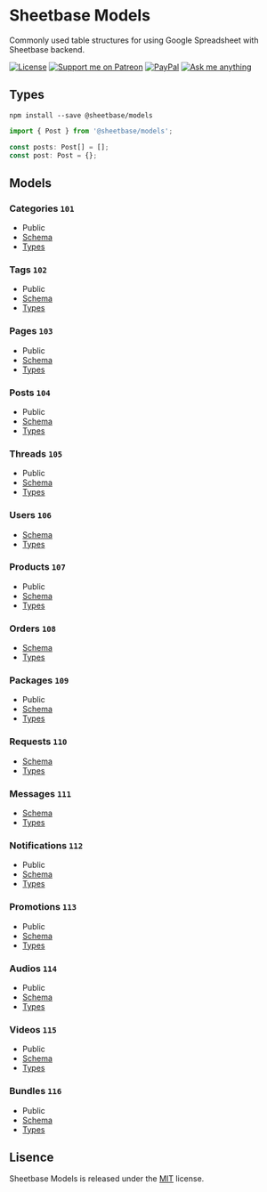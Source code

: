 # Sheetbase Models

Commonly used table structures for using Google Spreadsheet with Sheetbase backend.

<!-- <block:header> -->

[![License][license_badge]][license_url] [![Support me on Patreon][patreon_badge]][patreon_url] [![PayPal][paypal_donate_badge]][paypal_donate_url] [![Ask me anything][ask_me_badge]][ask_me_url]

<!-- </block:header> -->

## Types

`npm install --save @sheetbase/models`

```ts
import { Post } from '@sheetbase/models';

const posts: Post[] = [];
const post: Post = {};

```

## Models

### Categories `101`

- Public
- [Schema](https://github.com/sheetbase/models/blob/master/models/categories.json)
- [Types](https://github.com/sheetbase/models/blob/master/src/category.ts)

### Tags `102`

- Public
- [Schema](https://github.com/sheetbase/models/blob/master/models/tags.json)
- [Types](https://github.com/sheetbase/models/blob/master/src/tag.ts)

### Pages `103`

- Public
- [Schema](https://github.com/sheetbase/models/blob/master/models/pages.json)
- [Types](https://github.com/sheetbase/models/blob/master/src/page.ts)

### Posts `104`

- Public
- [Schema](https://github.com/sheetbase/models/blob/master/models/posts.json)
- [Types](https://github.com/sheetbase/models/blob/master/src/post.ts)

### Threads `105`

- Public
- [Schema](https://github.com/sheetbase/models/blob/master/models/threads.json)
- [Types](https://github.com/sheetbase/models/blob/master/src/thread.ts)

### Users `106`

- [Schema](https://github.com/sheetbase/models/blob/master/models/users.json)
- [Types](https://github.com/sheetbase/models/blob/master/src/user.ts)

### Products `107`

- Public
- [Schema](https://github.com/sheetbase/models/blob/master/models/products.json)
- [Types](https://github.com/sheetbase/models/blob/master/src/product.ts)

### Orders `108`

- [Schema](https://github.com/sheetbase/models/blob/master/models/orders.json)
- [Types](https://github.com/sheetbase/models/blob/master/src/order.ts)

### Packages `109`

- Public
- [Schema](https://github.com/sheetbase/models/blob/master/models/packages.json)
- [Types](https://github.com/sheetbase/models/blob/master/src/package.ts)

### Requests `110`

- [Schema](https://github.com/sheetbase/models/blob/master/models/requests.json)
- [Types](https://github.com/sheetbase/models/blob/master/src/request.ts)

### Messages `111`

- [Schema](https://github.com/sheetbase/models/blob/master/models/messages.json)
- [Types](https://github.com/sheetbase/models/blob/master/src/message.ts)

### Notifications `112`

- Public
- [Schema](https://github.com/sheetbase/models/blob/master/models/notifications.json)
- [Types](https://github.com/sheetbase/models/blob/master/src/notification.ts)

### Promotions `113`

- Public
- [Schema](https://github.com/sheetbase/models/blob/master/models/promotions.json)
- [Types](https://github.com/sheetbase/models/blob/master/src/promotion.ts)

### Audios `114`

- Public
- [Schema](https://github.com/sheetbase/models/blob/master/models/audios.json)
- [Types](https://github.com/sheetbase/models/blob/master/src/audio.ts)

### Videos `115`

- Public
- [Schema](https://github.com/sheetbase/models/blob/master/models/videos.json)
- [Types](https://github.com/sheetbase/models/blob/master/src/video.ts)

### Bundles `116`

- Public
- [Schema](https://github.com/sheetbase/models/blob/master/models/bundles.json)
- [Types](https://github.com/sheetbase/models/blob/master/src/bundle.ts)

## Lisence

Sheetbase Models is released under the [MIT](https://github.com/sheetbase/models/blob/master/LICENSE) license.

<!-- <block:footer> -->

[license_badge]: https://img.shields.io/github/license/mashape/apistatus.svg
[license_url]: https://github.com/sheetbase/models/blob/master/LICENSE
[patreon_badge]: https://lamnhan.github.io/assets/images/badges/patreon.svg
[patreon_url]: https://www.patreon.com/lamnhan
[paypal_donate_badge]: https://lamnhan.github.io/assets/images/badges/paypal_donate.svg
[paypal_donate_url]: https://www.paypal.me/lamnhan
[ask_me_badge]: https://img.shields.io/badge/ask/me-anything-1abc9c.svg
[ask_me_url]: https://m.me/sheetbase

<!-- </block:footer> -->